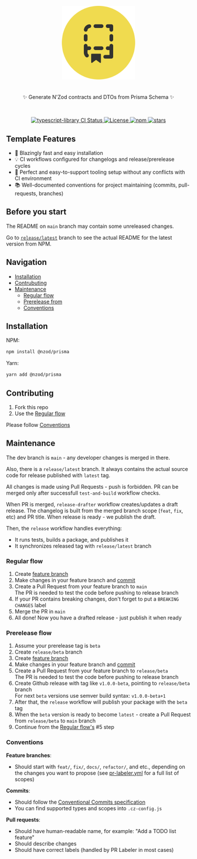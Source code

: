 <p align="center">
  <img src="logo.svg" width="200" align="center" alt="Typescript Library Logo" style="max-width: 100%;" />
  <h1></h1>
  <p align="center">
    ✨ Generate N'Zod contracts and DTOs from Prisma Schema ✨
  </p>
</p>
<br/>
<p align="center">
  <a href="https://github.com/nzod/prisma/actions?query=branch%3Amain">
    <img src="https://github.com/nzod/prisma/actions/workflows/test-and-build.yml/badge.svg?event=push&branch=main" alt="typescript-library CI Status" />
  </a>
  <a href="https://opensource.org/licenses/MIT" rel="nofollow">
    <img src="https://img.shields.io/github/license/nzod/prisma" alt="License">
  </a>
  <a href="https://www.npmjs.com/package/@nzod/prisma" rel="nofollow">
    <img src="https://img.shields.io/npm/dw/@nzod/prisma.svg" alt="npm">
  </a>
  <a href="https://www.npmjs.com/package/@nzod/prisma" rel="nofollow">
    <img src="https://img.shields.io/github/stars/nzod/prisma" alt="stars">
  </a>
</p>

## Template Features

- 🚀 Blazingly fast and easy installation
- 💡 CI workflows configured for changelogs and release/prerelease cycles
- 🧱 Perfect and easy-to-support tooling setup without any conflicts with CI environment
- 📚 Well-documented conventions for project maintaining (commits, pull-requests, branches)

## Before you start

The README on `main` branch may contain some unreleased changes.

Go to [`release/latest`](https://github.com/nzod/prisma/tree/release/latest) branch to see the actual README for the latest version from NPM.

## Navigation

- [Installation](#installation)
- [Contrubuting](#contributing)
- [Maintenance](#maintenance)
  - [Regular flow](#regular-flow)
  - [Prerelease from](#prerelease-flow)
  - [Conventions](#conventions)

## Installation

NPM:

```sh
npm install @nzod/prisma
```

Yarn:

```sh
yarn add @nzod/prisma
```

## Contributing

1. Fork this repo
2. Use the [Regular flow](#regular-flow)

Please follow [Conventions](#conventions)

## Maintenance

The dev branch is `main` - any developer changes is merged in there.

Also, there is a `release/latest` branch. It always contains the actual source code for release published with `latest` tag.

All changes is made using Pull Requests - push is forbidden. PR can be merged only after successfull `test-and-build` workflow checks.

When PR is merged, `release-drafter` workflow creates/updates a draft release. The changelog is built from the merged branch scope (`feat`, `fix`, etc) and PR title. When release is ready - we publish the draft.

Then, the `release` workflow handles everything:

- It runs tests, builds a package, and publishes it
- It synchronizes released tag with `release/latest` branch

### Regular flow

1. Create [feature branch](#conventions)
2. Make changes in your feature branch and [commit](#conventions)
3. Create a Pull Request from your feature branch to `main`  
   The PR is needed to test the code before pushing to release branch
4. If your PR contains breaking changes, don't forget to put a `BREAKING CHANGES` label
5. Merge the PR in `main`
6. All done! Now you have a drafted release - just publish it when ready

### Prerelease flow

1. Assume your prerelease tag is `beta`
2. Create `release/beta` branch
3. Create [feature branch](#conventions)
4. Make changes in your feature branch and [commit](#conventions)
5. Create a Pull Request from your feature branch to `release/beta`  
   The PR is needed to test the code before pushing to release branch
6. Create Github release with tag like `v1.0.0-beta`, pointing to `release/beta` branch  
   For next `beta` versions use semver build syntax: `v1.0.0-beta+1`
7. After that, the `release` workflow will publish your package with the `beta` tag
8. When the `beta` version is ready to become `latest` - create a Pull Request from `release/beta` to `main` branch
9. Continue from the [Regular flow's](#regular-flow) #5 step

### Conventions

**Feature branches**:

- Should start with `feat/`, `fix/`, `docs/`, `refactor/`, and etc., depending on the changes you want to propose (see [pr-labeler.yml](./.github/pr-labeler.yml) for a full list of scopes)

**Commits**:

- Should follow the [Conventional Commits specification](https://www.conventionalcommits.org)
- You can find supported types and scopes into `.cz-config.js`

**Pull requests**:

- Should have human-readable name, for example: "Add a TODO list feature"
- Should describe changes
- Should have correct labels (handled by PR Labeler in most cases)
